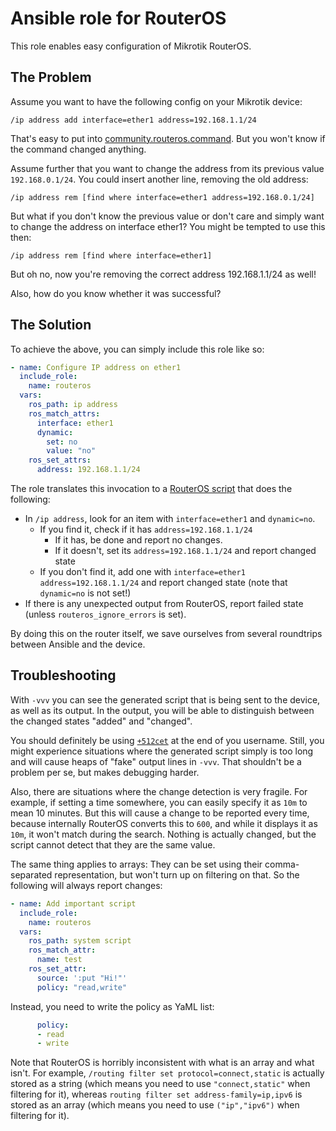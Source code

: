 Ansible role for RouterOS
=========================

This role enables easy configuration of Mikrotik RouterOS.

The Problem
-----------

Assume you want to have the following config on your Mikrotik device:

    /ip address add interface=ether1 address=192.168.1.1/24

That's easy to put into [community.routeros.command]. But you won't know if the
command changed anything.

Assume further that you want to change the address from its previous value
`192.168.0.1/24`. You could insert another line, removing the old address:

    /ip address rem [find where interface=ether1 address=192.168.0.1/24]

But what if you don't know the previous value or don't care and simply want to
change the address on interface ether1? You might be tempted to use this then:

    /ip address rem [find where interface=ether1]

But oh no, now you're removing the correct address 192.168.1.1/24 as well!

Also, how do you know whether it was successful?

[community.routeros.command]: https://ansible.fontein.de/collections/community/routeros/command_module.html

The Solution
------------

To achieve the above, you can simply include this role like so:

```yaml
- name: Configure IP address on ether1
  include_role:
    name: routeros
  vars:
    ros_path: ip address
    ros_match_attrs:
      interface: ether1
      dynamic:
        set: no
        value: "no"
    ros_set_attrs:
      address: 192.168.1.1/24
```

The role translates this invocation to a [RouterOS script] that does the
following:

* In `/ip address`, look for an item with `interface=ether1` and `dynamic=no`.
  * If you find it, check if it has `address=192.168.1.1/24`
    * If it has, be done and report no changes.
    * If it doesn't, set its `address=192.168.1.1/24` and report changed state
  * If you don't find it, add one with `interface=ether1 address=192.168.1.1/24`
    and report changed state (note that `dynamic=no` is not set!)
* If there is any unexpected output from RouterOS, report failed state (unless
  `routeros_ignore_errors` is set).

By doing this on the router itself, we save ourselves from several roundtrips
between Ansible and the device.

[RouterOS script]: https://help.mikrotik.com/docs/display/ROS/Scripting

Troubleshooting
---------------

With `-vvv` you can see the generated script that is being sent to the device,
as well as its output. In the output, you will be able to distinguish between
the changed states "added" and "changed".

You should definitely be using [`+512cet`][terminal width hack] at the end of
you username. Still, you might experience situations where the generated script
simply is too long and will cause heaps of "fake" output lines in `-vvv`. That
shouldn't be a problem per se, but makes debugging harder.

[terminal width hack]: https://github.com/ansible-collections/community.routeros/issues/6#issuecomment-720357994

Also, there are situations where the change detection is very fragile. For
example, if setting a time somewhere, you can easily specify it as `10m` to mean
10 minutes. But this will cause a change to be reported every time, because
internally RouterOS converts this to `600`, and while it displays it as `10m`,
it won't match during the search. Nothing is actually changed, but the script
cannot detect that they are the same value.

The same thing applies to arrays: They can be set using their comma-separated
representation, but won't turn up on filtering on that. So the following will
always report changes:

```yaml
- name: Add important script
  include_role:
    name: routeros
  vars:
    ros_path: system script
    ros_match_attr:
      name: test
    ros_set_attr:
      source: ':put "Hi!"'
      policy: "read,write"
```

Instead, you need to write the policy as YaML list:

```yaml
      policy:
      - read
      - write
```

Note that RouterOS is horribly inconsistent with what is an array and what
isn't. For example, `/routing filter set protocol=connect,static` is actually
stored as a string (which means you need to use `"connect,static"` when
filtering for it), whereas `routing filter set address-family=ip,ipv6` is stored
as an array (which means you need to use `("ip","ipv6")` when filtering for it).
